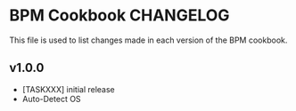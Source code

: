 BPM Cookbook CHANGELOG
=============================
This file is used to list changes made in each version of the BPM cookbook.


v1.0.0
------
- [TASKXXX] initial release
- Auto-Detect OS
